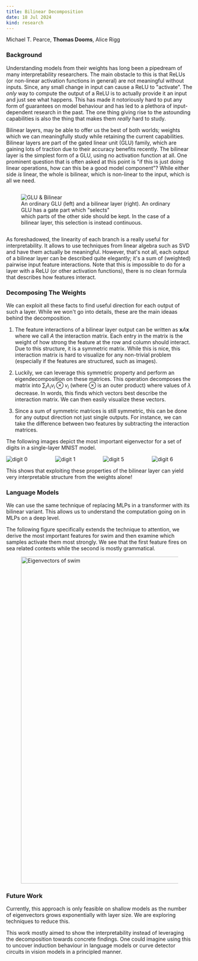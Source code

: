 ```yaml
---
title: Bilinear Decomposition
date: 18 Jul 2024
kind: research
---
```


<script>
  import Resources from "$lib/research/resources.svelte";
  import Cite from "$lib/research/cite.svelte"
</script>

<p> Michael T. Pearce, <b>Thomas Dooms</b>, Alice Rigg </p>

<div class="mt-6"> </div>
<Resources paper="https://arxiv.org/abs/2406.03947" code="https://github.com/tdooms/bilinear-decomposition" models="https://huggingface.co/collections/tdooms/bilinear-66991d82406db9529a7170d2" />

### Background

Understanding models from their weights has long been a pipedream of many interpretability researchers.
The main obstacle to this is that ReLUs (or non-linear activation functions in general) are not meaningful without inputs.
Since, any small change in input can cause a ReLU to "activate".
The *only* way to compute the output of a ReLU is to actually provide it an input and just see what happens.
This has made it notoriously hard to put any form of guarantees on model behaviour and has led to a plethora of input-dependent research in the past.
The one thing giving rise to the astounding capabilities is also the thing that makes them *really* hard to study.

Bilinear layers, may be able to offer us the best of both worlds; weights which we can meaningfully study while retaining the current capabilities.
Bilinear layers are part of the gated linear unit (GLU) family, which are gaining lots of traction due to their accuracy benefits recently.
The bilinear layer is the simplest form of a GLU, using no activation function at all.
One prominent question that is often asked at this point is "if this is just doing linear operations, how can this be a good model component"?
While either side *is* linear, the whole is bilinear, which is non-linear to the input, which is all we need.

<div class="columns is-centered">
    <div class="column is-narrow">
        <figure>
        <img src="/research/bilinear/glu.svg" alt="GLU & Bilinear" />
        <figcaption>An ordinary GLU (left) and a bilinear layer (right). An ordinary GLU has a gate part which "selects" <br> which parts of the other side should be kept.
        In the case of a bilinear layer, this selection is instead continuous.</figcaption>
        </figure>
    </div>
</div>

As foreshadowed, the linearity of each branch is a really useful for interpretability. It allows to use techniques from linear algebra such as SVD and have them actually be meaningful. However, that's not all, each output of a bilinear layer can be described quite elegantly; it's a sum of (weighted) pairwise input feature interactions. Note that this is impossible to do for a layer with a ReLU (or other activation functions), there is no clean formula that describes how features interact.

### Decomposing The Weights

We can exploit all these facts to find useful direction for each output of such a layer.
While we won't go into details, these are the main ideaas behind the decomposition.

1. The feature interactions of a bilinear layer output can be written as $\textbf{x}A\textbf{x}$ where we call $A$ the interaction matrix. Each entry in the matrix is the weight of how strong the feature at the row and column should interact. Due to this structure, it is a symmetric matrix. While this is nice, this interaction matrix is hard to visualize for any non-trivial problem (especially if the features are structured, such as images).

2. Luckily, we can leverage this symmetric property and perform an eigendecomposition on these matrices. This operation decomposes the matrix into $\sum_i \lambda_i v_i \otimes v_i$ (where $\otimes$ is an outer product) where values of $\lambda$ decrease. In words, this finds which vectors best describe the interaction matrix. We can then easily visualize these vectors.

3. Since a sum of symmetric matrices is still symmetric, this can be done for any output direction not just single outputs. For instance, we can take the difference between two features by subtracting the interaction matrices.

The following images depict the most important eigenvector for a set of digits in a single-layer MNIST model.

<div class="columns">
    <div class="column">
        <img src="/research/bilinear/digit_0.svg" alt="digit 0" />
    </div>
    <div class="column">
        <img src="/research/bilinear/digit_1.svg" alt="digit 1" />
    </div>
    <div class="column">
        <img src="/research/bilinear/digit_5.svg" alt="digit 5" />
    </div>
    <div class="column">
        <img src="/research/bilinear/digit_6.svg" alt="digit 6" />
    </div>
</div>

This shows that exploiting these properties of the bilinear layer can yield very interpretable structure from the weights alone!

### Language Models

We can use the same technique of replacing MLPs in a transformer with its bilinear variant.
This allows us to understand the computation going on in MLPs on a deep level.

The following figure specifically extends the technique to attention, we derive the most important features for swim and then examine which samples activate them most strongly.
We see that the first feature fires on sea related contexts while the second is mostly grammatical.

<figure>
    <img src="/research/bilinear/swim-cropped.svg" alt="Eigenvectors of swim" width="880" />
    <figcaption></figcaption>
</figure>

### Future Work

Currently, this approach is only feasible on shallow models as the number of eigenvectors grows exponentially with layer size.
We are exploring techniques to reduce this.

This work mostly aimed to show the interpretability instead of leveraging the decomposition towards concrete findings. 
One could imagine using this to uncover induction behaviour in language models or curve detector circuits in vision models in a principled manner.

<Cite text="@misc&#123;pearce2024weightbaseddecompositioncasebilinear,
        title=&#123;Weight-based Decomposition: A Case for Bilinear MLPs&#125;,
        author=&#123;Michael T. Pearce and Thomas Dooms and Alice Rigg&#125;,
        year=&#123;2024&#125;,
        eprint=&#123;2406.03947&#125;,
        archivePrefix=&#123;arXiv&#125;,
        primaryClass=&#123;cs.LG&#125;,
        url=&#123;https://arxiv.org/abs/2406.03947&#125;,
    &#125;">
</Cite>
